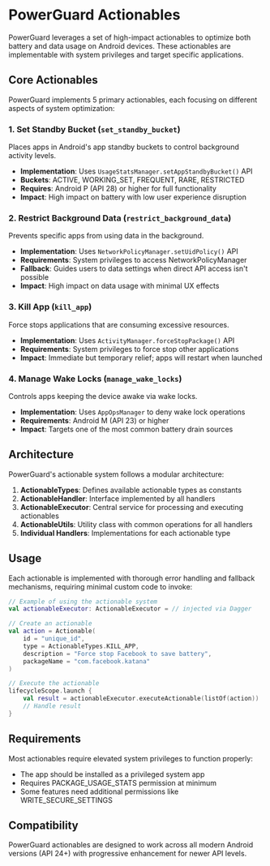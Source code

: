 # PowerGuard Actionables

PowerGuard leverages a set of high-impact actionables to optimize both battery and data usage on Android devices. These actionables are implementable with system privileges and target specific applications.

## Core Actionables

PowerGuard implements 5 primary actionables, each focusing on different aspects of system optimization:

### 1. Set Standby Bucket (`set_standby_bucket`)

Places apps in Android's app standby buckets to control background activity levels.

- **Implementation**: Uses `UsageStatsManager.setAppStandbyBucket()` API
- **Buckets**: ACTIVE, WORKING_SET, FREQUENT, RARE, RESTRICTED
- **Requires**: Android P (API 28) or higher for full functionality
- **Impact**: High impact on battery with low user experience disruption

### 2. Restrict Background Data (`restrict_background_data`)

Prevents specific apps from using data in the background.

- **Implementation**: Uses `NetworkPolicyManager.setUidPolicy()` API
- **Requirements**: System privileges to access NetworkPolicyManager
- **Fallback**: Guides users to data settings when direct API access isn't possible
- **Impact**: High impact on data usage with minimal UX effects

### 3. Kill App (`kill_app`)

Force stops applications that are consuming excessive resources.

- **Implementation**: Uses `ActivityManager.forceStopPackage()` API
- **Requirements**: System privileges to force stop other applications
- **Impact**: Immediate but temporary relief; apps will restart when launched

### 4. Manage Wake Locks (`manage_wake_locks`)

Controls apps keeping the device awake via wake locks.

- **Implementation**: Uses `AppOpsManager` to deny wake lock operations
- **Requirements**: Android M (API 23) or higher
- **Impact**: Targets one of the most common battery drain sources

## Architecture

PowerGuard's actionable system follows a modular architecture:

1. **ActionableTypes**: Defines available actionable types as constants
2. **ActionableHandler**: Interface implemented by all handlers
3. **ActionableExecutor**: Central service for processing and executing actionables
4. **ActionableUtils**: Utility class with common operations for all handlers
5. **Individual Handlers**: Implementations for each actionable type

## Usage

Each actionable is implemented with thorough error handling and fallback mechanisms, requiring minimal custom code to invoke:

```kotlin
// Example of using the actionable system
val actionableExecutor: ActionableExecutor = // injected via Dagger

// Create an actionable
val action = Actionable(
    id = "unique_id",
    type = ActionableTypes.KILL_APP,
    description = "Force stop Facebook to save battery",
    packageName = "com.facebook.katana"
)

// Execute the actionable
lifecycleScope.launch {
    val result = actionableExecutor.executeActionable(listOf(action))
    // Handle result
}
```

## Requirements

Most actionables require elevated system privileges to function properly:

- The app should be installed as a privileged system app
- Requires PACKAGE_USAGE_STATS permission at minimum
- Some features need additional permissions like WRITE_SECURE_SETTINGS

## Compatibility

PowerGuard actionables are designed to work across all modern Android versions (API 24+) with progressive enhancement for newer API levels.